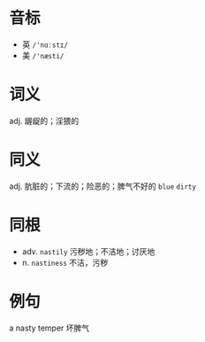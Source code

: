 # 音标

- 英 `/'nɑːstɪ/`
- 美 `/'næsti/`

# 词义

adj. 龌龊的；淫猥的


# 同义

adj. 肮脏的；下流的；险恶的；脾气不好的
`blue` `dirty`

# 同根

- adv. `nastily` 污秽地；不洁地；讨厌地
- n. `nastiness` 不洁，污秽

# 例句

a nasty temper
坏脾气


